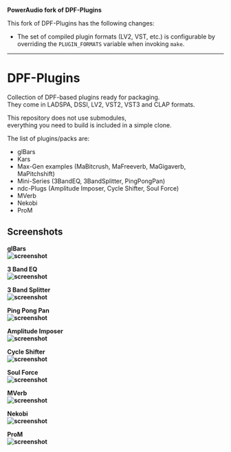 **PowerAudio fork of DPF-Plugins**

This fork of DPF-Plugins has the following changes:

* The set of compiled plugin formats (LV2, VST, etc.) is configurable by
  overriding the `PLUGIN_FORMATS` variable when invoking `make`.

---

DPF-Plugins
===========

Collection of DPF-based plugins ready for packaging.<br/>
They come in LADSPA, DSSI, LV2, VST2, VST3 and CLAP formats.

This repository does not use submodules,<br/>
everything you need to build is included in a simple clone.

The list of plugins/packs are:
 - glBars
 - Kars
 - Max-Gen examples (MaBitcrush, MaFreeverb, MaGigaverb, MaPitchshift)
 - Mini-Series (3BandEQ, 3BandSplitter, PingPongPan)
 - ndc-Plugs (Amplitude Imposer, Cycle Shifter, Soul Force)
 - MVerb
 - Nekobi
 - ProM

Screenshots
-----------

<b>

glBars<br/>
![screenshot](https://raw.githubusercontent.com/DISTRHO/DPF-Plugins/master/plugins/glBars/Screenshot.png "glBars")

3 Band EQ<br/>
![screenshot](https://raw.githubusercontent.com/DISTRHO/DPF-Plugins/master/plugins/3BandEQ/Screenshot.png "3 Band EQ")

3 Band Splitter<br/>
![screenshot](https://raw.githubusercontent.com/DISTRHO/DPF-Plugins/master/plugins/3BandSplitter/Screenshot.png "3 Band Splitter")

Ping Pong Pan<br/>
![screenshot](https://raw.githubusercontent.com/DISTRHO/DPF-Plugins/master/plugins/PingPongPan/Screenshot.png "Ping Pong Pan")

Amplitude Imposer<br/>
![screenshot](https://raw.githubusercontent.com/DISTRHO/DPF-Plugins/master/plugins/AmplitudeImposer/Screenshot.png "Amplitude Imposer")

Cycle Shifter<br/>
![screenshot](https://raw.githubusercontent.com/DISTRHO/DPF-Plugins/master/plugins/CycleShifter/Screenshot.png "Cycle Shifter")

Soul Force<br/>
![screenshot](https://raw.githubusercontent.com/DISTRHO/DPF-Plugins/master/plugins/SoulForce/Screenshot.png "Soul Force")

MVerb<br/>
![screenshot](https://raw.githubusercontent.com/DISTRHO/DPF-Plugins/master/plugins/MVerb/Screenshot.png "MVerb")

Nekobi<br/>
![screenshot](https://raw.githubusercontent.com/DISTRHO/DPF-Plugins/master/plugins/Nekobi/Screenshot.png "Nekobi")

ProM<br/>
![screenshot](https://raw.githubusercontent.com/DISTRHO/DPF-Plugins/master/plugins/ProM/Screenshot.png "ProM")

</b>
